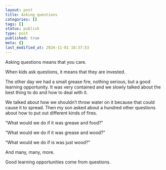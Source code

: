 ```yaml
---
layout: post
title: Asking questions
categories: []
tags: []
status: publish
type: post
published: true
meta: {}
last_modified_at: 2024-11-01 18:37:53
---
```


Asking questions means that you care.

When kids ask questions, it means that they are invested.

The other day we had a small grease fire, nothing serious, but a good learning opportunity. It was very contained and we slowly talked about the best thing to do and how to deal with it.

We talked about how we shouldn’t throw water on it because that could cause it to spread. Then my son asked about a hundred other questions about how to put out different kinds of fires.

“What would we do if it was grease and food?”

“What would we do if it was grease and wood?”

“What would we do if is was just wood?”

And many, many, more.

Good learning opportunities come from questions.
